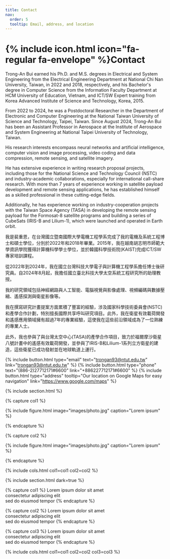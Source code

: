 ```yaml
---
title: Contact
nav:
  order: 5
  tooltip: Email, address, and location
---
```


# {% include icon.html icon="fa-regular fa-envelope" %}Contact

Trong-An Bui earned his Ph.D. and M.S. degrees in Electrical and System Engineering from the Electrical Engineering Department at National Chi Nan University, Taiwan, in 2022 and 2018, respectively, and his Bachelor's degree in Computer Science from the Information Faculty Department at HCM University of Education, Vietnam, and ICT/SW Expert training from Korea Advanced Institute of Science and Technology, Korea, 2015.

From 2022 to 2024, he was a Postdoctoral Researcher in the Department of Electronic and Computer Engineering at the National Taiwan University of Science and Technology, Taipei, Taiwan. Since August 2024, Trong-An Bui has been an Assistant Professor in Aerospace at the Institute of Aerospace and System Engineering at National Taipei University of Technology, Taiwan.

His research interests encompass neural networks and artificial intelligence, computer vision and image processing, video coding and data compression, remote sensing, and satellite imagery.

He has extensive experience in writing research proposal projects, including those for the National Science and Technology Council (NSTC) and industry-academic collaborations, especially for international call-share research. With more than 7 years of experience working in satellite payload development and remote sensing applications, he has established himself as a skilled professional in these cutting-edge fields.

Additionally, he has experience working on industry-cooperation projects with the Taiwan Space Agency (TASA) in developing the remote sensing payload for the Formosat-8 satellite programs and building a series of CubeSats (IRIS-B and Lilium-1), which were launched and operated in Earth orbit.

我是裴重恩，在台灣國立暨南國際大學電機工程學系完成了我的電機及系統工程博士和碩士學位，分別於2022年和2018年畢業。2015年，我在越南胡志明市師範大學資訊學院獲得計算機科學學士學位，並於韓國科學技術院(KAIST)完成ICT/SW專家培訓課程。

從2022年到2024年，我在國立台灣科技大學電子與計算機工程學系擔任博士後研究員。自2024年8月起，我擔任國立臺北科技大學太空系統工程研究所的助理教授。

我的研究領域包括神經網路與人工智能、電腦視覺與影像處理、視頻編碼與數據壓縮、遙感探測與衛星影像等。

我在撰寫研究計畫提案方面累積了豐富的經驗，涉及國家科學技術委員會(NSTC)和產學合作計劃，特別擅長國際共享呼叫研究項目。此外，我在衛星有效載荷開發和遙感應用領域擁有超過7年的專業經驗，這使我在這些前沿領域成為了一位熟練的專業人士。

此外，我也參與了與台灣太空中心(TASA)的產學合作項目，致力於福爾摩沙衛星八號計畫中的遙感有效載荷開發，並參與了IRIS-B和Lilium-1系列立方衛星的建造，這些衛星已成功發射並在地球軌道上運行。

{%
  include button.html
  type="email"
  text="trongan93@ntut.edu.tw"
  link="trongan93@ntut.edu.tw"
%}
{%
  include button.html
  type="phone"
  text="(886-2)27712171#6600"
  link="+886227712171#6600"
%}
{%
  include button.html
  type="address"
  tooltip="Our location on Google Maps for easy navigation"
  link="https://www.google.com/maps"
%}

{% include section.html %}

{% capture col1 %}

{%
  include figure.html
  image="images/photo.jpg"
  caption="Lorem ipsum"
%}

{% endcapture %}

{% capture col2 %}

{%
  include figure.html
  image="images/photo.jpg"
  caption="Lorem ipsum"
%}

{% endcapture %}

{% include cols.html col1=col1 col2=col2 %}

{% include section.html dark=true %}

{% capture col1 %}
Lorem ipsum dolor sit amet  
consectetur adipiscing elit  
sed do eiusmod tempor
{% endcapture %}

{% capture col2 %}
Lorem ipsum dolor sit amet  
consectetur adipiscing elit  
sed do eiusmod tempor
{% endcapture %}

{% capture col3 %}
Lorem ipsum dolor sit amet  
consectetur adipiscing elit  
sed do eiusmod tempor
{% endcapture %}

{% include cols.html col1=col1 col2=col2 col3=col3 %}
